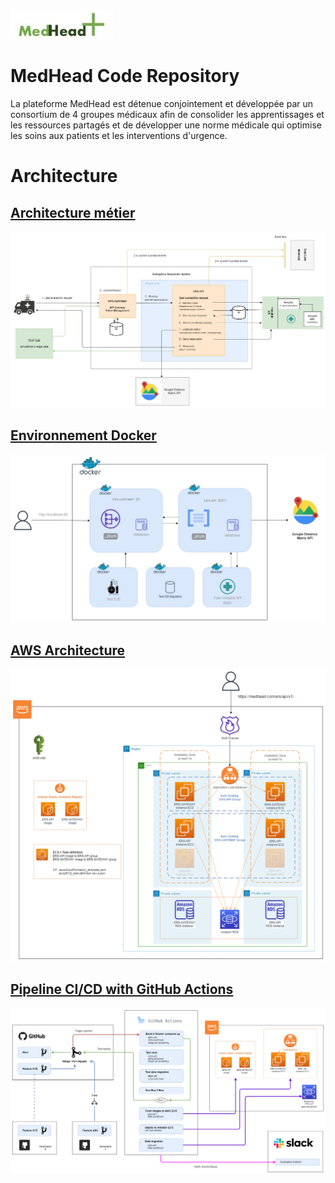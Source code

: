 ![MedHead Logo](./docs/images/medhead_logo.png)

# MedHead Code Repository

La plateforme MedHead est détenue conjointement et développée par un consortium de 4 groupes médicaux afin de consolider les apprentissages et les ressources partagés et de développer une norme médicale qui optimise les soins aux patients et les interventions d'urgence.


# Architecture

## [Architecture métier](./docs/Architecture_metier.md)

[![Architecture métier](./docs/images/Architecture_metier.png)](./docs/Architecture_metier.md)


## [Environnement Docker](./docs/Docker_Environnement.md)

[![Architecture logicielle](./docs/images/Docker_Environnement.png)](./docs/Docker_Environnement.md)


## [AWS Architecture](./docs/AWS_Architecture.md)

[![Architecture AWS](./docs/images/AWS_Architecture.png)](./docs/AWS_Architecture.md)


## [Pipeline CI/CD with GitHub Actions](./docs/AWS_Architecture.md)

[![Architecture AWS](./docs/images/GitHubActions_pipeline.png)](./docs/GitHubActions_pipeline.md)

